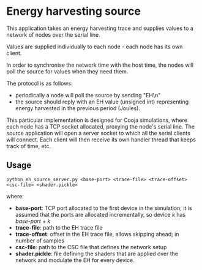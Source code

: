 # Energy harvesting source
This application takes an energy harvesting trace and supplies values to a network of
nodes over the serial line.

Values are supplied individually to each node - each node has its own client.

In order to synchronise the network time with the host time, the nodes will poll 
the source for values when they need them.

The protocol is as follows:
- periodically a node will poll the source by sending "EH\n"
- the source should reply with an EH value (unsigned int) representing energy
  harvested in the previous period (Joules).


This particular implementation is designed for Cooja simulations, where each node
has a TCP socket allocated, proxying the node's serial line. The source application
will open a server socket to which all the serial clients will connect. Each client will then receive its own handler thread that keeps track of time, etc.

## Usage
~~~
python eh_source_server.py <base-port> <trace-file> <trace-offset> <csc-file> <shader.pickle>
~~~
where:
* __base-port__: TCP port allocated to the first device in the simulation; it is assumed that the ports are allocated incrementally, so device _k_ has _base-port_ + _k_
* __trace-file__: path to the EH trace file
* __trace-offset__: offset in the EH trace file, allows skipping ahead; in number of samples
* __csc-file__: path to the CSC file that defines the network setup
* __shader.pickle__: file defining the shaders that are applied over the network and modulate the EH for every device.
